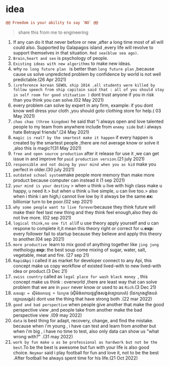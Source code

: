 # idea
```diff
@@ Freedom is your ability to say `NO` @@
```
> share this from me to engineering
1.	If any can do it that never before or new ,after a long time most of all will could also.
Supported by Galapagos island ,every life will revolve to support themselves in that situation. `Red sea(blue sea ago)`.
2.	`Brain,heart and sex` is psychology of people.
3.	`Existing ideas with new algorithms` to make new ideas.
4.	why `no long future plan ` is better than `long future plan` ,because cause us solve unpredicted problem by confidence by world is not well predictable.(26 Apr 2021)
5. `(⚓reference korean SEWOL ship 2014 .all students were killed by follow speech from ship capitain said that : all of you should stay in self room for good stituation )` dont trust anyone if you in risk  than you think you can solve.(02 May 2021)
6. every problem can solve by expert in any firm, example: if you dont know well dress your cloth ,you should goto clothing store for help.( 03 May 2021)
7. `chao chao (three kingdom)` he said that "i always open and love talented people to my team from anywhere include from `enemy side` but i always hate Betrayal friends".(24 May 2021)
8. `magic is real? by the smartest make it happen` if every happen is created by the smartest people ,there are not average know or solve it ,also this is magic?(31 May 2021)  
9. `free and open source production` after it release for use it ,we can get issue in and improve for `paid production version`.(21 july 2021)
10. `responsible and not doing by your mind when you as kid` make you perfect in older.(30 july 2021)
11. `outdated school system`make people more memory than make more product because computer can instead it (1 sep 2021)
12. `your mind is your destiny` > when u think u live with high class make u happy, u need it.> but when u think u live simple, u can live too.> also when i think i am high,i cannot live low by it always be the same.**ex:** billioniar turn to be poor.(02 sep 2021)
13. `why some people want to live forever`because they think future will make their feel tast new thing and they think feel enough,also they do not live more. (02 sep 2021)
14. `logical think,no one fit all`if u use theory apply yourself and u can respone to complete it,it mean this theory right or correct for u.**exp:** every follower fail to startup because they believe and apply this theory to another.(04 sep 2021)
15. `more productive `learn to mix good of anything together like `jing jung` methology.**exp:** the best soup come mixing of sugar, water, salt, vegetable, meat and fire. (27 sep 21)
16. `RapidApi` i called it as market for developer connect to any Api, this concept make us copy workflow of existed lived-with to new lived-with idea or product.(3 Dec 21)
17. `swiss country` called as `legal place for wash black money `, this concept make us think : overworld ,there are least way that can solve problem that we are in `poor` never know or used to as `Rich`.(3 Dec 21)
18. `សសរផ្ទះ = សុីម៉ង់លាយថ្ម + ដែកក្រង` (សុីម៉ង់លាយថ្មខ្លាំងសង្កត់ខ្សោយបត់) (ដែកក្រងខ្លាំងបត់ខ្សោយសង្កត់) dont use the thing that have strong both .(22 mar 2022)
19. `good and bad perspective` when people give another that make the good perspective view ,and people take from another make the bad perspective view .(09 may 2022)
20. `data` is best thing for adapt, recovery, change, and find the mistake. because when i'm young , i have can test and learn from another but when i'm big , i have no time to test, also only data can show us "what wrong with?" .(31 may 2022)
21. `work by fun make u as be professional as hardwork but not be the best`.To be the best is awesome but fun with your life is also good choice. `Neymar` said i play football for fun and love it, not to be the best .After football he always spent time for his life.(21 Oct 2022)
